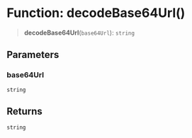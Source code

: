 # Function: decodeBase64Url()

> **decodeBase64Url**(`base64Url`): `string`

## Parameters

### base64Url

`string`

## Returns

`string`
